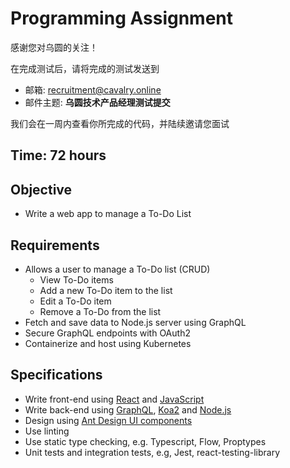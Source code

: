 # Programming Assignment

感谢您对乌圆的关注！

在完成测试后，请将完成的测试发送到

- 邮箱: recruitment@cavalry.online
- 邮件主题: **乌圆技术产品经理测试提交**

我们会在一周内查看你所完成的代码，并陆续邀请您面试

## Time: 72 hours

## Objective

- Write a web app to manage a To-Do List

## Requirements

- Allows a user to manage a To-Do list (CRUD)
  - View To-Do items
  - Add a new To-Do item to the list
  - Edit a To-Do item
  - Remove a To-Do from the list
- Fetch and save data to Node.js server using GraphQL
- Secure GraphQL endpoints with OAuth2
- Containerize and host using Kubernetes

## Specifications

- Write front-end using [React](https://zh-hans.reactjs.org/docs/getting-started.html) and [JavaScript](https://developer.mozilla.org/zh-CN/docs/Web/JavaScript)
- Write back-end using [GraphQL](https://graphql.cn/learn/), [Koa2](https://koajs.com/#introduction) and [Node.js](https://nodejs.org/zh-cn/docs/guides/getting-started-guide/)
- Design using [Ant Design UI components](https://ant.design/index-cn)
- Use linting
- Use static type checking, e.g. Typescript, Flow, Proptypes
- Unit tests and integration tests, e.g, Jest, react-testing-library
